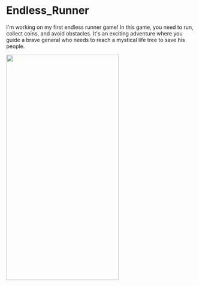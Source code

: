 # Endless_Runner
 I'm working on my first endless runner game! In this game, you need to run, collect coins, and avoid obstacles. It's an exciting adventure where you guide a brave general who needs to reach a mystical life tree to save his people.


<img src= "C:\Users\User\Pictures\Screenshots\Ekran görüntüsü 2024-06-26 140036.png" width="300" height="600" > 
